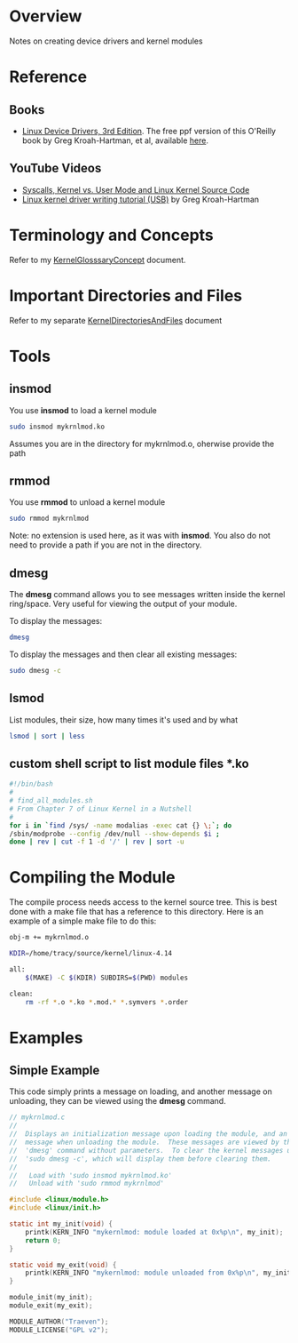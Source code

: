 # Overview

Notes on creating device drivers and kernel modules

# Reference

## Books

* [Linux Device Drivers, 3rd Edition](https://www.amazon.com/Linux-Device-Drivers-Jonathan-Corbet/dp/0596005903/ref=cm_cr_arp_d_product_top?ie=UTF8).  The free ppf version of this O'Reilly book by Greg Kroah-Hartman, et al, available [here](https://lwn.net/Kernel/LDD3/).

## YouTube Videos

* [Syscalls, Kernel vs. User Mode and Linux Kernel Source Code](https://www.youtube.com/watch?v=fLS99zJDHOc)
* [Linux kernel driver writing tutorial (USB)](https://www.youtube.com/watch?v=CqDUfiH2PzQ) by Greg Kroah-Hartman

# Terminology and Concepts

Refer to my [KernelGlosssaryConcept](https://github.com/GitLeeRepo/LinuxKernelNotes/blob/master/KernelGlosssaryConcepts.md#overview) document.

# Important Directories and Files

Refer to my separate [KernelDirectoriesAndFiles](https://github.com/GitLeeRepo/LinuxKernelNotes/blob/master/KernelDirectoriesAndFiles.md#overview) document

# Tools

## insmod

You use **insmod** to load a kernel module

```bash
sudo insmod mykrnlmod.ko
```
Assumes you are in the directory for mykrnlmod.o, oherwise provide the path

## rmmod

You use **rmmod** to unload a kernel module

```bash
sudo rmmod mykrnlmod
```
Note: no extension is used here, as it was with **insmod**.  You also do not need to provide a path if you are not in the directory.

## dmesg

The **dmesg** command allows you to see messages written inside the kernel ring/space.  Very useful for viewing the output of your module.

To display the messages:

```bash
dmesg
```
To display the messages and then clear all existing messages:

```bash
sudo dmesg -c
```

## lsmod

List modules, their size, how many times it's used and by what

```bash
lsmod | sort | less
```

## custom shell script to list module files \*.ko

```bash
#!/bin/bash
#
# find_all_modules.sh
# From Chapter 7 of Linux Kernel in a Nutshell
#
for i in `find /sys/ -name modalias -exec cat {} \;`; do
/sbin/modprobe --config /dev/null --show-depends $i ;
done | rev | cut -f 1 -d '/' | rev | sort -u
```
# Compiling the Module

The compile process needs access to the kernel source tree.  This is best done with a make file that has a reference to this directory.  Here is an example of a simple make file to do this:

```bash
obj-m += mykrnlmod.o

KDIR=/home/tracy/source/kernel/linux-4.14

all:
	$(MAKE) -C $(KDIR) SUBDIRS=$(PWD) modules

clean:
	rm -rf *.o *.ko *.mod.* *.symvers *.order

```

# Examples

## Simple Example

This code simply prints a message on loading, and another message on unloading, they can be viewed using the **dmesg** command.

```c
// mykrnlmod.c
//
//  Displays an initialization message upon loading the module, and an exit
//  message when unloading the module.  These messages are viewed by the
//  'dmesg' command without parameters.  To clear the kernel messages use
//  'sudo dmesg -c', which will display them before clearing them.
//
//   Load with 'sudo insmod mykrnlmod.ko'
//   Unload with 'sudo rmmod mykrnlmod'

#include <linux/module.h>
#include <linux/init.h>

static int my_init(void) {
    printk(KERN_INFO "mykernlmod: module loaded at 0x%p\n", my_init);
    return 0;
}

static void my_exit(void) {
    printk(KERN_INFO "mykernlmod: module unloaded from 0x%p\n", my_init);
}

module_init(my_init);
module_exit(my_exit);

MODULE_AUTHOR("Traeven");
MODULE_LICENSE("GPL v2");
```
